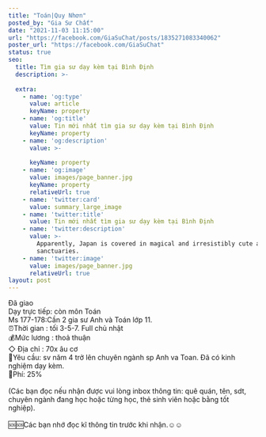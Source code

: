 ```yaml
---
title: "Toán|Quy Nhơn"
posted_by: "Gia Sư Chất"
date: "2021-11-03 11:15:00"
url: "https://facebook.com/GiaSuChat/posts/1835271083340062"
poster_url: "https://facebook.com/GiaSuChat"
status: true
seo:
  title: Tìm gia sư dạy kèm tại Bình Định
  description: >-
    
  extra:
    - name: 'og:type'
      value: article
      keyName: property
    - name: 'og:title'
      value: Tin mới nhất tìm gia sư dạy kèm tại Bình Định
      keyName: property
    - name: 'og:description'
      value: >-
        
      keyName: property
    - name: 'og:image'
      value: images/page_banner.jpg
      keyName: property
      relativeUrl: true
    - name: 'twitter:card'
      value: summary_large_image
    - name: 'twitter:title'
      value: Tin mới nhất tìm gia sư dạy kèm tại Bình Định
    - name: 'twitter:description'
      value: >-
        Apparently, Japan is covered in magical and irresistibly cute animal
        sanctuaries.
    - name: 'twitter:image'
      value: images/page_banner.jpg
      relativeUrl: true
layout: post
---
```

Đã giao<br>Dạy trực tiếp: còn môn Toán<br>Ms 177-178:Cần 2 gia sư Anh và Toán lớp 11.<br>⏰Thời gian : tối 3-5-7. Full chủ nhật<br>💰Mức lương : thoả thuận<br>◇ Địa chỉ : 70x âu cơ<br>📒Yêu cầu: sv năm 4 trở lên chuyên ngành sp Anh va Toan. Đã có kinh nghiệm dạy kèm.<br>💸Phí: 25%<br><br>(Các bạn đọc nếu nhận được vui lòng inbox thông tin: quê quán, tên, sdt, chuyên ngành đang học hoặc từng học, thẻ sinh viên hoặc bằng tốt nghiệp).<br><br>🆘🆘Các bạn nhớ đọc kĩ thông tin trước khi nhận.☺️☺️
